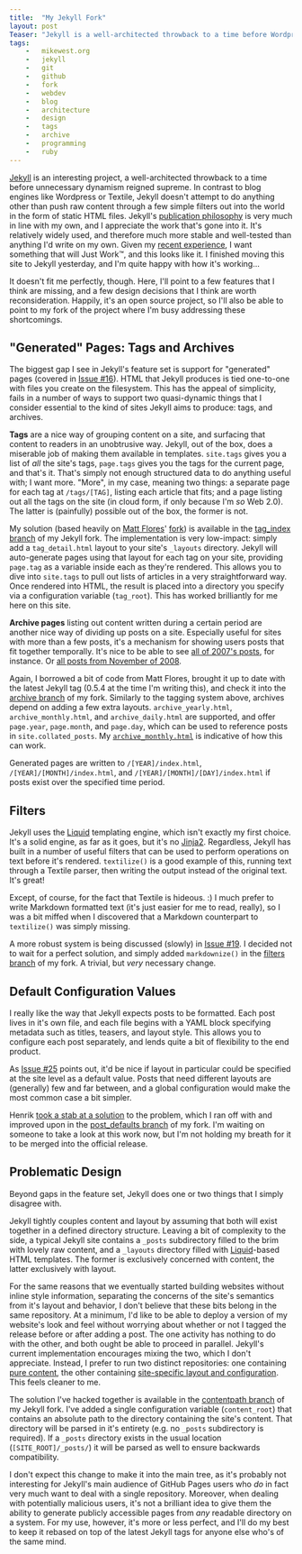 ```yaml
---
title:  "My Jekyll Fork"
layout: post
Teaser: "Jekyll is a well-architected throwback to a time before Wordpress, when men were men, and HTML was static.  I like the ideas it espouses, and have made a few improvements to it's core.  Here, I'll point out some highlights of my fork in the hopes that they see usage beyond this site."
tags:
    -   mikewest.org
    -   jekyll
    -   git
    -   github
    -   fork
    -   webdev
    -   blog
    -   architecture
    -   design
    -   tags
    -   archive
    -   programming
    -   ruby
---
```

[Jekyll](http://jekyllrb.com/) is an interesting project, a well-architected throwback to a time before unnecessary dynamism reigned supreme.  In contrast to blog engines like Wordpress or Textile, Jekyll doesn't attempt to do anything other than push raw content through a few simple filters out into the world in the form of static HTML files.  Jekyll's [publication philosophy][blh] is very much in line with my own, and I appreciate the work that's gone into it.  It's relatively widely used, and therefore much more stable and well-tested than anything I'd write on my own.  Given my [recent experience][yesterday], I want something that will Just Work™, and this looks like it.  I finished moving this site to Jekyll yesterday, and I'm quite happy with how it's working...

It doesn't fit me perfectly, though.  Here, I'll point to a few features that I think are missing, and a few design decisions that I think are worth reconsideration.  Happily, it's an open source project, so I'll also be able to point to my fork of the project where I'm busy addressing these shortcomings.

"Generated" Pages: Tags and Archives
------------------------------------

The biggest gap I see in Jekyll's feature set is support for "generated" pages (covered in [Issue #16][i16]).  HTML that Jekyll produces is tied one-to-one with files you create on the filesystem.  This has the appeal of simplicity, fails in a number of ways to support two quasi-dynamic things that I consider essential to the kind of sites Jekyll aims to produce: tags, and archives.

[i16]: http://github.com/mojombo/jekyll/issues#issue/16

**Tags** are a nice way of grouping content on a site, and surfacing that content to readers in an unobtrusive way.  Jekyll, out of the box, does a miserable job of making them available in templates.  `site.tags` gives you a list of _all_ the site's tags, `page.tags` gives you the tags for the current page, and that's it.  That's simply not enough structured data to do anything useful with; I want more.  "More", in my case, meaning two things: a separate page for each tag at `/tags/[TAG]`, listing each article that fits; and a page listing out all the tags on the site (in cloud form, if only because I'm _so_ Web 2.0).  The latter is (painfully) possible out of the box, the former is not.

My solution (based heavily on [Matt Flores][]' [fork][mffork]) is available in the [tag_index branch][tagindex] of my Jekyll fork.  The implementation is very low-impact: simply add a `tag_detail.html` layout to your site's `_layouts` directory.  Jekyll will auto-generate pages using that layout for each tag on your site, providing `page.tag` as a variable inside each as they're rendered.  This allows you to dive into `site.tags` to pull out lists of articles in a very straightforward way.  Once rendered into HTML, the result is placed into a directory you specify via a configuration variable (`tag_root`).  This has worked brilliantly for me here on this site.

[Matt Flores]:  http://matflores.com/
[mffork]:       http://github.com/matflores/jekyll/commit/abd0491c451b77bd119a0071457a362c35e6c2f6
[tagindex]:     http://github.com/mikewest/jekyll/tree/tag_index

**Archive pages** listing out content written during a certain period are another nice way of dividing up posts on a site.  Especially useful for sites with more than a few posts, it's a mechanism for showing users posts that fit together temporally.  It's nice to be able to see [all of 2007's posts][a2007], for instance.  Or [all posts from November of 2008][a200811].  

Again, I borrowed a bit of code from Matt Flores, brought it up to date with the latest Jekyll tag (0.5.4 at the time I'm writing this), and check it into the [archive branch][archive] of my fork.  Similarly to the tagging system above, archives depend on adding a few extra layouts.  `archive_yearly.html`, `archive_monthly.html`, and `archive_daily.html` are supported, and offer `page.year`, `page.month`, and `page.day`, which can be used to reference posts in `site.collated_posts`.  My [`archive_monthly.html`][am] is indicative of how this can work.

Generated pages are written to `/[YEAR]/index.html`, `/[YEAR]/[MONTH]/index.html`, and `/[YEAR]/[MONTH]/[DAY]/index.html` if posts exist over the specified time period.

[a2007]:    /2007
[a200811]:  /2008/11
[archive]:  http://github.com/mikewest/jekyll/tree/archive
[am]:       http://github.com/mikewest/mikewest.org/blob/master/_layouts/archive_monthly.html

Filters
-------

Jekyll uses the [Liquid][] templating engine, which isn't exactly my first choice.  It's a solid engine, as far as it goes, but it's no [Jinja2][].  Regardless, Jekyll has built in a number of useful filters that can be used to perform operations on text before it's rendered.  `textilize()` is a good example of this, running text through a Textile parser, then writing the output instead of the original text.  It's great!

Except, of course, for the fact that Textile is hideous.  :)  I much prefer to write Markdown formatted text (it's just easier for me to read, really), so I was a bit miffed when I discovered that a Markdown counterpart to `textilize()` was simply missing.

A more robust system is being discussed (slowly) in [Issue #19][i19].  I decided not to wait for a perfect solution, and simply added `markdownize()` in the [filters branch][filters] of my fork.  A trivial, but _very_ necessary change. 

[filters]:  http://github.com/mikewest/jekyll/tree/filters
[Jinja2]:   http://jinja.pocoo.org/2/
[i19]:      http://github.com/mojombo/jekyll/issues#issue/19

Default Configuration Values
----------------------------

I really like the way that Jekyll expects posts to be formatted.  Each post lives in it's own file, and each file begins with a YAML block specifying metadata such as titles, teasers, and layout style.  This allows you to configure each post separately, and lends quite a bit of flexibility to the end product.

As [Issue #25][i25] points out, it'd be nice if layout in particular could be specified at the site level as a default value.  Posts that need different layouts are (generally) few and far between, and a global configuration would make the most common case a bit simpler.

Henrik [took a stab at a solution][hcommit] to the problem, which I ran off with and improved upon in the [post_defaults branch][postdefaults] of my fork.  I'm waiting on someone to take a look at this work now, but I'm not holding my breath for it to be merged into the official release.

[hcommit]:      http://github.com/henrik/jekyll/commit/77bf31c42c25c2f87c215348a816b730104fe820
[postdefaults]: http://github.com/mikewest/jekyll/tree/post_defaults
[i25]:          http://github.com/mojombo/jekyll/issues#issue/19

Problematic Design
------------------

Beyond gaps in the feature set, Jekyll does one or two things that I simply disagree with.

Jekyll tightly couples content and layout by assuming that both will exist together in a defined directory structure.  Leaving a bit of complexity to the side, a typical Jekyll site contains a `_posts` subdirectory filled to the brim with lovely raw content, and a `_layouts` directory filled with [Liquid][]-based HTML templates.  The former is exclusively concerned with content, the latter exclusively with layout.

For the same reasons that we eventually started building websites without inline style information, separating the concerns of the site's semantics from it's layout and behavior, I don't believe that these bits belong in the same repository.  At a minimum, I'd like to be able to deploy a version of my website's look and feel without worrying about whether or not I tagged the release before or after adding a post.  The one activity has nothing to do with the other, and both ought be able to proceed in parallel.  Jekyll's current implementation encourages mixing the two, which I don't appreciate.  Instead, I prefer to run two distinct repositories: one containing [pure content][mgc], the other containing [site-specific layout and configuration][org].  This feels cleaner to me.

The solution I've hacked together is available in the [contentpath branch][contentpath] of my Jekyll fork.  I've added a single configuration variable (`content_root`) that contains an absolute path to the directory containing the site's content.  That directory will be parsed in it's entirety (e.g. no `_posts` subdirectory is required).  If a `_posts` directory exists in the usual location (`[SITE_ROOT]/_posts/`) it will be parsed as well to ensure backwards compatibility.  

I don't expect this change to make it into the main tree, as it's probably not interesting for Jekyll's main audience of GitHub Pages users who _do_ in fact very much want to deal with a single repository.  Moreover, when dealing with potentially malicious users, it's not a brilliant idea to give them the ability to generate publicly accessible pages from _any_ readable directory on a system.  For my use, however, it's more or less perfect, and I'll do my best to keep it rebased on top of the latest Jekyll tags for anyone else who's of the same mind.

[contentpath]: http://github.com/mikewest/jekyll/tree/contentpath

[blh]: http://tom.preston-werner.com/2008/11/17/blogging-like-a-hacker.html
[yesterday]: http://twitter.com/mikewest/status/4605321990
[Liquid]: http://www.liquidmarkup.org/
[mgc]: http://github.com/mikewest/mgc/
[org]: http://github.com/mikewest/mikewest.org/

